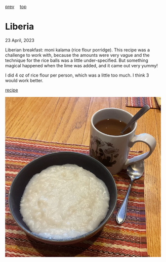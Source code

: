 [prev](lesotho.md)&emsp;
[top](../index.md)&emsp;
# Liberia
<meta property="og:image" content="images/liberia.png"/>
23 April, 2023

Liberian breakfast: moni kalama (rice flour porridge). This recipe was
a challenge to work with, because the amounts were very vague and the
technique for the rice balls was a little under-specified.  But
something magical happened when the lime was added, and it came out
very yummy!

I did 4 oz of rice flour per person, which was a little too much. I
think 3 would work better.

[recipe](https://www.okrapantry.com/2022/06/16/moni-kalama-liberian-breakfast-porridge/)

![breakfast](images/liberia.jpeg)
